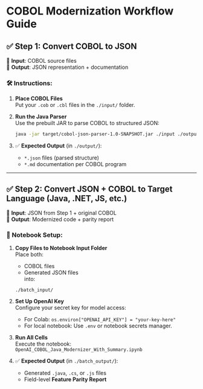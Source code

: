 # COBOL Modernization Workflow Guide

## ✅ Step 1: Convert COBOL to JSON

📂 **Input**: COBOL source files  
📁 **Output**: JSON representation + documentation

### 🛠 Instructions:

1. **Place COBOL Files**  
   Put your `.cob` or `.cbl` files in the `./input/` folder.

2. **Run the Java Parser**  
   Use the prebuilt JAR to parse COBOL to structured JSON:
   ```bash
   java -jar target/cobol-json-parser-1.0-SNAPSHOT.jar ./input ./output
   ```

3. ✅ **Expected Output** (in `./output/`):
   - `*.json` files (parsed structure)
   - `*.md` documentation per COBOL program

---

## ✅ Step 2: Convert JSON + COBOL to Target Language (Java, .NET, JS, etc.)

📂 **Input**: JSON from Step 1 + original COBOL  
📁 **Output**: Modernized code + parity report

### 🧠 Notebook Setup:

1. **Copy Files to Notebook Input Folder**  
   Place both:
   - COBOL files
   - Generated JSON files  
   into:  
   ```
   ./batch_input/
   ```

2. **Set Up OpenAI Key**  
   Configure your secret key for model access:
   - For Colab: `os.environ["OPENAI_API_KEY"] = "your-key-here"`
   - For local notebook: Use `.env` or notebook secrets manager.

3. **Run All Cells**  
   Execute the notebook: `OpenAI_COBOL_Java_Modernizer_With_Summary.ipynb`

4. ✅ **Expected Output** (in `./batch_output/`):
   - Generated `.java`, `.cs`, or `.js` files
   - Field-level **Feature Parity Report**


